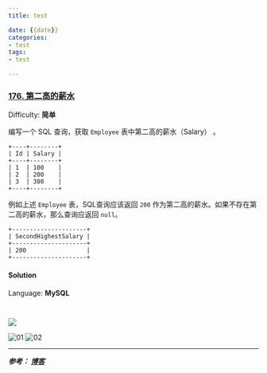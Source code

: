 ```yaml
---
title: test

date: {{date}}
categories:
- test
tags:
- test

---
```



### [176\. 第二高的薪水](https://leetcode-cn.com/problems/second-highest-salary/)

Difficulty: **简单**


编写一个 SQL 查询，获取 `Employee` 表中第二高的薪水（Salary） 。

```
+----+--------+
| Id | Salary |
+----+--------+
| 1  | 100    |
| 2  | 200    |
| 3  | 300    |
+----+--------+
```

例如上述 `Employee` 表，SQL查询应该返回 `200` 作为第二高的薪水。如果不存在第二高的薪水，那么查询应返回 `null`。

```
+---------------------+
| SecondHighestSalary |
+---------------------+
| 200                 |
+---------------------+
```


#### Solution

Language: **MySQL**

```mysql
​
```


![](https://i.loli.net/2019/09/23/pnXYRj5ilK2NEBy.png)

![01](https://i.loli.net/2019/09/30/UpJdAcnrGKzaPB7.png)
![02](https://i.loli.net/2019/09/30/geBQql9p1TKfsPb.png)


---
***参考：
[博客](https://blog.51cto.com/yucanghai/1715170)***
